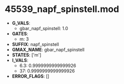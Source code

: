 # 45539_napf_spinstell.mod

- **G_VALS**:
  - gbar_napf_spinstell: 1.0
- **GATES**:
  - m: 3
- **SUFFIX**: napf_spinstell
- **GMAX_NAME**: gbar_napf_spinstell
- **STATES**: ['m']
- **I_VALS**:
  - 6.3: 0.9999999999999926
  - 37: 0.9999999999999926
- **ERROR_FLAGS**: []
